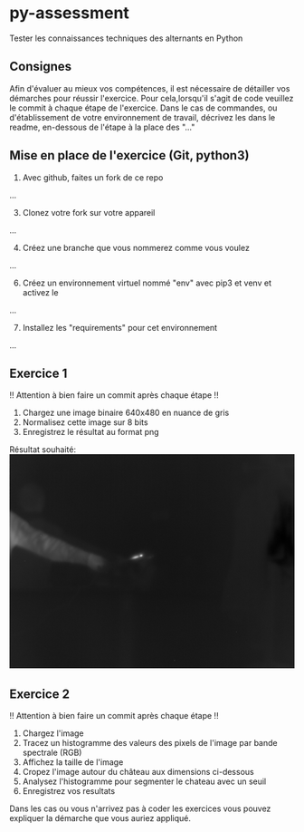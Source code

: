 # py-assessment
Tester les connaissances techniques des alternants en Python

## Consignes
Afin d'évaluer au mieux vos compétences, il est nécessaire de détailler vos démarches pour réussir l'exercice.
Pour cela,lorsqu'il s'agit de code veuillez le commit à chaque étape de l'exercice.
Dans le cas de commandes, ou d'établissement de votre environnement de travail, décrivez les dans le readme, en-dessous de l'étape à la place des "..."

## Mise en place de l'exercice (Git, python3)
1. Avec github, faites un fork de ce repo

  ...
   
3. Clonez votre fork sur votre appareil
   
  ...
   
4. Créez une branche que vous nommerez comme vous voulez

  ...

6. Créez un environnement virtuel nommé "env" avec pip3 et venv et activez le

  ...

7. Installez les "requirements" pour cet environnement

...

## Exercice 1
!! Attention à bien faire un commit après chaque étape !!

1. Chargez une image binaire 640x480 en nuance de gris
2. Normalisez cette image sur 8 bits
3. Enregistrez le résultat au format png

Résultat souhaité:
![Image finale](resources/resultat_exercice1.png)

## Exercice 2
!! Attention à bien faire un commit après chaque étape !!

1. Chargez l'image
2. Tracez un histogramme des valeurs des pixels de l'image par bande spectrale (RGB)
3. Affichez la taille de l'image
4. Cropez l'image autour du château aux dimensions ci-dessous
5. Analysez l'histogramme pour segmenter le chateau avec un seuil
6. Enregistrez vos resultats

Dans les cas ou vous n'arrivez pas à coder les exercices vous pouvez expliquer la démarche que vous auriez appliqué.